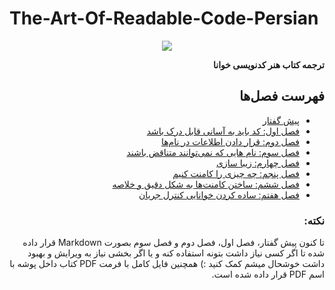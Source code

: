 # The-Art-Of-Readable-Code-Persian

<p align="center">
    <img src="https://github.com/Hossein52Hz/The-Art-Of-Readable-Code-Persian/blob/main/COVER.jpeg" />
</p>

<div dir="rtl">
  
**ترجمه کتاب هنر کدنویسی خوانا**
  
## فهرست فصل‌ها 

* [پیش گفتار](0-pre/README.md)
* [فصل اول: کد باید به آسانی قابل درک باشد](1-Code-Should-Be-Easy-to-Understand/README.md)
* [فصل دوم: قرار دادن اطلاعات در نام‌ها](2-Packing-Information-into-Names/README.md)
* [فصل سوم: نام هایی که نمی‌توانند متناقض باشند](3-Names-That-Can-not-Be-Misconstrued)
* [فصل چهارم: زیبا سازی](4-Aesthetics)
* [فصل پنجم: چه چیزی را کامنت کنیم](5-Knowing-What-to-Comment)
* [فصل ششم: ساختن کامنت‌ها به شکل دقیق و خلاصه](6-Making-Comments-Precise-and-Compact)
* [فصل هفتم: ساده کردن خوانایی کنترل جریان](7-Making-Control-Flow-Easy-to-Read)


### نکته:

تا کنون پیش گفتار، فصل اول، فصل دوم و فصل سوم بصورت Markdown قرار داده شده تا اگر کسی نیاز داشت بتونه استفاده کنه و یا اگر بخشی نیاز به ویرایش و بهبود داشت خوشحال میشم کمک کنید :)
همچنین فایل کامل با فرمت PDF کتاب داخل پوشه با اسم PDF قرار داده شده است.

<div>
